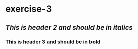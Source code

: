 # exercise-3
## *This is header 2 and should be in italics*
### **This is header 3 and should be in bold**
